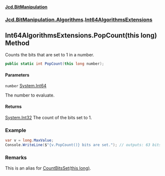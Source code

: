 #### [Jcd.BitManipulation](index 'index')
### [Jcd.BitManipulation.Algorithms](Jcd.BitManipulation.Algorithms 'Jcd.BitManipulation.Algorithms').[Int64AlgorithmsExtensions](Jcd.BitManipulation.Algorithms.Int64AlgorithmsExtensions 'Jcd.BitManipulation.Algorithms.Int64AlgorithmsExtensions')

## Int64AlgorithmsExtensions.PopCount(this long) Method

Counts the bits that are set to 1 in a number.

```csharp
public static int PopCount(this long number);
```
#### Parameters

<a name='Jcd.BitManipulation.Algorithms.Int64AlgorithmsExtensions.PopCount(thislong).number'></a>

`number` [System.Int64](https://docs.microsoft.com/en-us/dotnet/api/System.Int64 'System.Int64')

The number to evaluate.

#### Returns
[System.Int32](https://docs.microsoft.com/en-us/dotnet/api/System.Int32 'System.Int32')
The count of the bits set to 1.

### Example

```csharp
var v = long.MaxValue;
Console.WriteLine($"{v.PopCount()} bits are set."); // outputs: 63 bits are set.
```

### Remarks
This is an alias for [CountBitsSet(this long)](Jcd.BitManipulation.Algorithms.Int64AlgorithmsExtensions.CountBitsSet(thislong) 'Jcd.BitManipulation.Algorithms.Int64AlgorithmsExtensions.CountBitsSet(this long)').